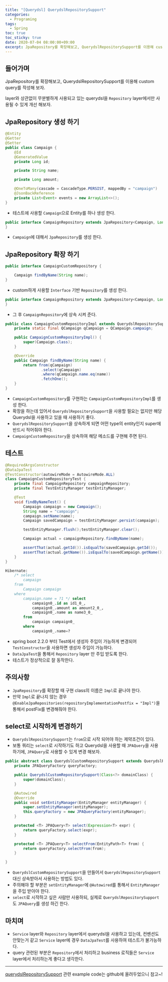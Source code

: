 ```yaml
---
title: "[Querydsl] QuerydslRepositorySupport" 
categories:
  - Programing
tags:
  - Spring
toc: true
toc_sticky: true
date: 2020-07-04 08:00:00+09:00 
excerpt: JpaRepository를 확장해보고, QuerydslRepositorySupport를 이용해 custom query를 작성해 보자.
---
```


## 들어가며
JpaRepository를 확장해보고, QuerydslRepositorySupport를 이용해 custom query를 작성해 보자.

layer와 상관없이 무분별하게 사용되고 있는 querydsl을 `Repository` layer에서만 사용될 수 있게 개선 해보자. 

## JpaRepository 생성 하기

```java
@Entity
@Getter
@Setter
public class Campaign {
    @Id
    @GeneratedValue
    private Long id;

    private String name;

    private Long amount;

    @OneToMany(cascade = CascadeType.PERSIST, mappedBy = "campaign")
    @JsonBackReference
    private List<Event> events = new ArrayList<>();
}
```

- 테스트에 사용할 `Campaign`으로 Entity를 하나 생성 한다.

```java
public interface CampaignRepository extends JpaRepository<Campaign, Long> {
}
```

- `Campaign`에 대해서 `JpaRepository`를 생성 한다.
 
## JpaRepository 확장 하기

```java
public interface CampaignCustomRepository {

    Campaign findByName(String name);
}
```

- custom하게 사용할 `Interface` 기반 `Repository`를 생성 한다.

```java
public interface CampaignRepository extends JpaRepository<Campaign, Long>, CampaignCustomRepository {
}
```

- 그 후 `CampaignRepository`에 상속 시켜 준다.

```java
public class CampaignCustomRepositoryImpl extends QuerydslRepositorySupport implements CampaignCustomRepository {
    private static final QCampaign qCampaign = QCampaign.campaign;

    public CampaignCustomRepositoryImpl() {
        super(Campaign.class);
    }

    @Override
    public Campaign findByName(String name) {
        return from(qCampaign)
                .select(qCampaign)
                .where(qCampaign.name.eq(name))
                .fetchOne();
    }
}
```

- `CampaignCustomRepository`를 구현하는 `CampaignCustomRepositoryImpl`를 생성 한다.
- 확장을 하는데 있어서 `QuerydslRepositorySupport`을 사용할 필요는 없지만 해당 Querydsl을 사용하고 있을 때 사용하기 좋다.
- `QuerydslRepositorySupport`을 상속하게 되면 어떤 type의 entity인지 super에 반드시 적어줘야 한다.
- `CampaignCustomRepository`을 상속하여 해당 메소드를 구현해 주면 된다.

## 테스트

```java
@RequiredArgsConstructor
@DataJpaTest
@TestConstructor(autowireMode = AutowireMode.ALL)
class CampaignCustomRepositoryTest {
    private final CampaignRepository campaignRepository;
    private final TestEntityManager testEntityManager;

    @Test
    void findByNameTest() {
        Campaign campaign = new Campaign();
        String name = "campaign";
        campaign.setName(name);
        Campaign savedCampaign = testEntityManager.persist(campaign);

        testEntityManager.flush();testEntityManager.clear();

        Campaign actual = campaignRepository.findByName(name);

        assertThat(actual.getId()).isEqualTo(savedCampaign.getId());
        assertThat(actual.getName()).isEqualTo(savedCampaign.getName());
    }
}
``` 

```sql
Hibernate: 
    /* select
        campaign 
    from
        Campaign campaign 
    where
        campaign.name = ?1 */ select
            campaign0_.id as id1_0_,
            campaign0_.amount as amount2_0_,
            campaign0_.name as name3_0_ 
        from
            campaign campaign0_ 
        where
            campaign0_.name=?
```

- spring boot 2.2.0 부터 Test에서 생성자 주입이 가능하게 변경되어 `TestConstructor`을 사용하면 생성자 주입이 가능하다.
- `DataJpaTest`을 통해서 `Repository` layer 만 주입 받도록 한다.
- 테스트가 정상적으로 잘 동작한다.

## 주의사항

- `JpaRepository`를 확장할 때 구현 class의 이름은 `Impl`로 끝나야 한다.
- 만약 `Impl`로 끝나지 않는 경우 `@EnableJpaRepositories(repositoryImplementationPostfix = "Impl")`을 통해서 postFix를 변경해줘야 한다.

## select로 시작하게 변경하기
- `QuerydslRepositorySupport`는 `from`으로 시작 되어야 하는 제약조건이 있다.
- 보통 쿼리는 `select`로 시작하기도 하고 Querydsl을 사용할 때 `JPAQuery`을 사용 하기에, `JPAQuery`로 사용할 수 있게 변경 해보자.

```java
public abstract class QuerydslCustomRepositorySupport extends QuerydslRepositorySupport {
    private JPAQueryFactory queryFactory;

    public QuerydslCustomRepositorySupport(Class<?> domainClass) {
        super(domainClass);
    }

    @Autowired
    @Override
    public void setEntityManager(EntityManager entityManager) {
        super.setEntityManager(entityManager);
        this.queryFactory = new JPAQueryFactory(entityManager);
    }

    protected <T> JPAQuery<T> select(Expression<T> expr) {
        return queryFactory.select(expr);
    }

    protected <T> JPAQuery<T> selectFrom(EntityPath<T> from) {
        return queryFactory.selectFrom(from);
    }

}
```

- `QuerydslCustomRepositorySupport`을 만들어서 `QuerydslRepositorySupport` 대신 상속받아서 사용하는 방법도 있다.
- 주의해야 할 부분은 `setEntityManager`에 `@Autowired`를 통해서 `EntityManager`을 주입 받아야 한다.
- `select`로 시작하고 싶은 사람만 사용하되, 실제로 `QuerydslRepositorySupport`도 `JPAQuery`를 생성 하긴 한다.
 
## 마치며
- `Service` layer와 `Repository` layer에서 querydsl을 사용하고 있는데, 컨벤션도 안맞는거 같고
`Service` layer에 경우 `DataJpaTest`를 사용하여 테스트가 불가능하다.
- query 관련된 부분은 `Repository`에서 처리하고 business 로직들은 `Service` layer에서 처리하는게 좋다고 생각한다.


- - - 
[querydslRepositorySupport](https://github.com/KangWooJin/spring-study/commit/f31ca4c6f85fa18471c22a8ef8f5797302eaeea4)
관련 example code는 github에 올려두었으니 참고~!
 